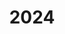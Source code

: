 ---
title: "2024"
collection: publications
permalink: /publication/2010-10-01-paper
excerpt: "<br/><img src='/images/2024-93.png' alt='www' width='300' height='150' style='float:left'>"
paperurl: 'https://cs-people.bu.edu/xjhan/bioDesign.html'
citation: 'Xingjian Han, Yu Jiang, Weiming Wang, Guoxin Fang, Simeon Gill, Zhiqiang Zhang, Shengfa Wang, Jun Saito, Deepak Kumar, Zhongxuan Luo, Emily Whiting, and Charlie C.L. Wang. (2024). &quot;Motion-driven neural optimizer for prophylactic braces made by distributed microstructures.&quot; <i>ACM SIGGRAPH Asia 2024, December 3-6, 2024, Tokyo, Japan</i>, Article No.: 57, Pages 1 - 11, 2024. '
---